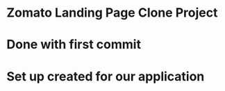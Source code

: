 # Zomato Landing Page Clone Project


# Done with first commit

# Set up created for our application

